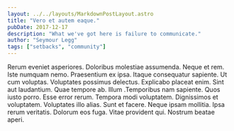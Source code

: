 ```yaml
---
layout: ../../layouts/MarkdownPostLayout.astro
title: "Vero et autem eaque."
pubDate: 2017-12-17
description: "What we've got here is failure to communicate."
author: "Seymour Legg"
tags: ["setbacks", "community"]
---
```


Rerum eveniet asperiores. Doloribus molestiae assumenda. Neque et rem. Iste numquam nemo. Praesentium ex ipsa. Itaque consequatur sapiente. Ut cum voluptas. Voluptates possimus delectus. Explicabo placeat enim. Sint aut laudantium. Quae tempore ab. Illum .Temporibus nam sapiente. Quos iusto porro. Esse error rerum. Tempora modi voluptatem. Dignissimos et voluptatem. Voluptates illo alias. Sunt et facere. Neque ipsam mollitia. Ipsa rerum veritatis. Dolorum eos fuga. Vitae provident qui. Nostrum beatae aperi.

